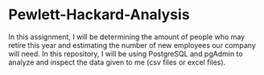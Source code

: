 # Pewlett-Hackard-Analysis

In this assignment, I will be determining the amount of people who may retire this year and estimating the number of new employees our company will need. In this repository, I will be using PostgreSQL and pgAdmin to analyze and inspect the data given to me (csv files or excel files).
